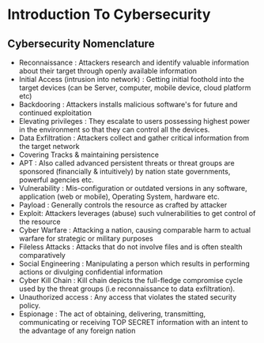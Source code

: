 # Introduction To Cybersecurity

## Cybersecurity Nomenclature
- Reconnaissance : Attackers research and identify valuable information about their target through openly available information
- Initial Access (intrusion into network) : Getting initial foothold into the target devices (can be Server, computer, mobile device, cloud platform 
etc)
- Backdooring : Attackers installs malicious software's for future and continued exploitation
- Elevating privileges : They escalate to users possessing highest power in the environment so that they can control all the devices. 
- Data Exfiltration : Attackers collect and gather critical information from the target network
- Covering Tracks & maintaining persistence 
- APT : Also called advanced persistent threats or threat groups are sponsored (financially & intuitively) by nation state governments, powerful agencies etc. 
- Vulnerability : Mis-configuration or outdated versions in any software, application (web or mobile), Operating System, hardware etc.
- Payload : Generally controls the resource as crafted by attacker
- Exploit: Attackers leverages (abuse) such vulnerabilities to get control of the resource
- Cyber Warfare : Attacking a nation, causing comparable harm to actual warfare for strategic or military purposes
- Fileless Attacks : Attacks that do not involve files and is often stealth comparatively
- Social Engineering : Manipulating a person which results in performing actions or divulging confidential information
- Cyber Kill Chain : Kill chain depicts the full-fledge compromise cycle used by the threat groups (i.e reconnaissance to data exfiltration).
- Unauthorized access : Any access that violates the stated security policy.
- Espionage : The act of obtaining, delivering, transmitting, communicating or receiving TOP SECRET information with an intent to the advantage of any foreign nation

